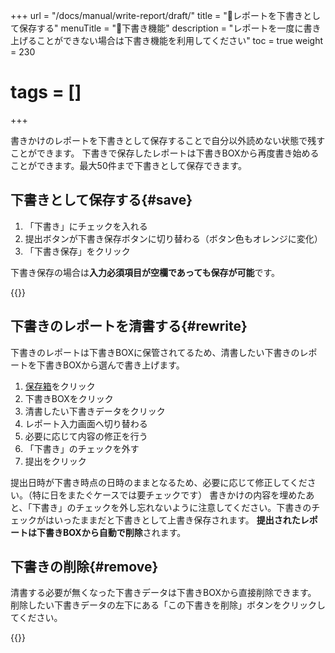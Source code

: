 +++
url = "/docs/manual/write-report/draft/"
title = "📝レポートを下書きとして保存する"
menuTitle = "📝下書き機能"
description = "レポートを一度に書き上げることができない場合は下書き機能を利用してください"
toc = true
weight = 230
# tags = []
+++

書きかけのレポートを下書きとして保存することで自分以外読めない状態で残すことができます。
下書きで保存したレポートは下書きBOXから再度書き始めることができます。最大50件まで下書きとして保存できます。

## 下書きとして保存する{#save}

1. 「下書き」にチェックを入れる
1. 提出ボタンが下書き保存ボタンに切り替わる（ボタン色もオレンジに変化）
1. 「下書き保存」をクリック

下書き保存の場合は**入力必須項目が空欄であっても保存が可能**です。

{{<icatch filename="img/report-draft-save" msg="「下書き」にチェックを入れて保存すると下書きBOXに保存されます">}}

## 下書きのレポートを清書する{#rewrite}

下書きのレポートは下書きBOXに保管されてるため、清書したい下書きのレポートを下書きBOXから選んで書き上げます。

1. [保存箱](/docs/manual/read-report/list/#listbox)をクリック
2. 下書きBOXをクリック
3. 清書したい下書きデータをクリック
4. レポート入力画面へ切り替わる
5. 必要に応じて内容の修正を行う
6. 「下書き」のチェックを外す
7. 提出をクリック

提出日時が下書き時点の日時のままとなるため、必要に応じて修正してください。（特に日をまたぐケースでは要チェックです）
書きかけの内容を埋めたあと、「下書き」のチェックを外し忘れないように注意してください。下書きのチェックがはいったままだと下書きとして上書き保存されます。
**提出されたレポートは下書きBOXから自動で削除**されます。

## 下書きの削除{#remove}

清書する必要が無くなった下書きデータは下書きBOXから直接削除できます。
削除したい下書きデータの左下にある「この下書きを削除」ボタンをクリックしてください。

{{<icatch filename="img/draft-delete" msg="下書きレポートを削除するにはゴミ箱ボタンを押します" alice="here">}}
